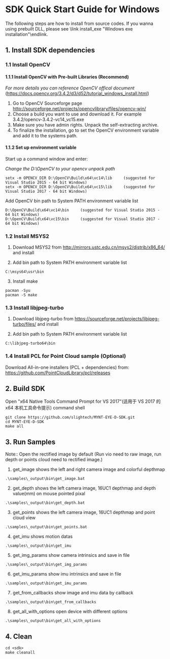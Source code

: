 # SDK Quick Start Guide for Windows

The following steps are how to install from source codes. If you wanna using prebuilt DLL, please see \link install_exe "Windows exe installation"\endlink.

## 1. Install SDK dependencies

### 1.1 Install OpenCV

#### 1.1.1 Install OpenCV with Pre-built Libraries (Recommend)

*For more details you can reference OpenCV offical document* (https://docs.opencv.org/3.4.2/d3/d52/tutorial_windows_install.html)

1) Go to OpenCV Sourceforge page http://sourceforge.net/projects/opencvlibrary/files/opencv-win/
2) Choose a build you want to use and download it. For example 3.4.2/opencv-3.4.2-vc14_vc15.exe
3) Make sure you have admin rights. Unpack the self-extracting archive.
4) To finalize the installation, go to set the OpenCV environment variable and add it to the systems path.

#### 1.1.2 Set up environment variable

Start up a command window and enter:

*Change the D:\OpenCV to your opencv unpack path*

```
setx -m OPENCV_DIR D:\OpenCV\Build\x64\vc14\lib     (suggested for Visual Studio 2015 - 64 bit Windows)
setx -m OPENCV_DIR D:\OpenCV\Build\x64\vc15\lib     (suggested for Visual Studio 2017 - 64 bit Windows)
```
Add OpenCV bin path to System PATH environment variable list

```
D:\OpenCV\Build\x64\vc14\bin     (suggested for Visual Studio 2015 - 64 bit Windows)
D:\OpenCV\Build\x64\vc15\bin     (suggested for Visual Studio 2017 - 64 bit Windows)
```
### 1.2 Install MSYS2

1) Download MSYS2 from http://mirrors.ustc.edu.cn/msys2/distrib/x86_64/ and install

2) Add bin path to System PATH environment variable list
```
C:\msys64\usr\bin
```

3) Install make
```
pacman -Syu
pacman -S make
```

### 1.3 Install libjpeg-turbo

1) Download libjpeg-turbo from https://sourceforge.net/projects/libjpeg-turbo/files/ and install

2) Add bin path to System PATH environment variable list
```
C:\libjpeg-turbo64\bin
```

### 1.4 Install PCL for Point Cloud sample (Optional)

Download All-in-one installers (PCL + dependencies) from:
https://github.com/PointCloudLibrary/pcl/releases

## 2. Build SDK

Open "x64 Native Tools Command Prompt for VS 2017"(适用于 VS 2017 的 x64 本机工具命令提示) command shell

```
git clone https://github.com/slightech/MYNT-EYE-D-SDK.git
cd MYNT-EYE-D-SDK
make all
```

## 3. Run Samples
Note:: Open the rectified image by default (Run vio need to raw image, run depth or points cloud need to rectified image.)

1) get_image shows the left and right camera image and colorful depthmap

```
.\samples\_output\bin\get_image.bat
```

2) get_depth shows the left camera image, 16UC1 depthmap and depth value(mm) on mouse pointed pixal
```
.\samples\_output\bin\get_depth.bat
```

3) get_points shows the left camera image, 16UC1 depthmap and point cloud view
```
.\samples\_output\bin\get_points.bat
```

4) get_imu shows motion datas
```
.\samples\_output\bin\get_imu
```

5) get_img_params show camera intrinsics and save in file
```
.\samples\_output\bin\get_img_params
```

6) get_imu_params show imu intrinsics and save in file
```
.\samples\_output\bin\get_imu_params
```

7) get_from_callbacks show image and imu data by callback
```
.\samples\_output\bin\get_from_callbacks
```

8) get_all_with_options open device with different options
```
.\samples\_output\bin\get_all_with_options
```

## 4. Clean

```
cd <sdk>
make cleanall
```
